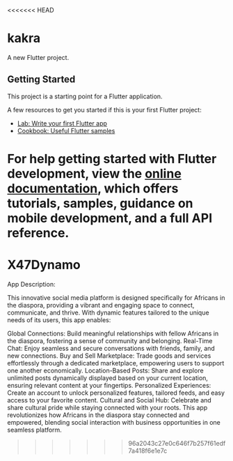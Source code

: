 <<<<<<< HEAD
# kakra

A new Flutter project.

## Getting Started

This project is a starting point for a Flutter application.

A few resources to get you started if this is your first Flutter project:

- [Lab: Write your first Flutter app](https://docs.flutter.dev/get-started/codelab)
- [Cookbook: Useful Flutter samples](https://docs.flutter.dev/cookbook)

For help getting started with Flutter development, view the
[online documentation](https://docs.flutter.dev/), which offers tutorials,
samples, guidance on mobile development, and a full API reference.
=======
# X47Dynamo
App Description:

This innovative social media platform is designed specifically for Africans in the diaspora, providing a vibrant and engaging space to connect, communicate, and thrive. With dynamic features tailored to the unique needs of its users, this app enables:

Global Connections: Build meaningful relationships with fellow Africans in the diaspora, fostering a sense of community and belonging.
Real-Time Chat: Enjoy seamless and secure conversations with friends, family, and new connections.
Buy and Sell Marketplace: Trade goods and services effortlessly through a dedicated marketplace, empowering users to support one another economically.
Location-Based Posts: Share and explore unlimited posts dynamically displayed based on your current location, ensuring relevant content at your fingertips.
Personalized Experiences: Create an account to unlock personalized features, tailored feeds, and easy access to your favorite content.
Cultural and Social Hub: Celebrate and share cultural pride while staying connected with your roots.
This app revolutionizes how Africans in the diaspora stay connected and empowered, blending social interaction with business opportunities in one seamless platform.
>>>>>>> 96a2043c27e0c646f7b257f61edf7a418f6e1e7c
